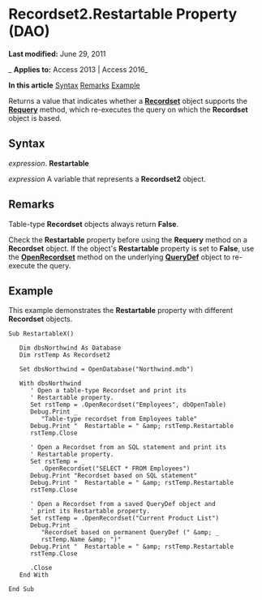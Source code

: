
# Recordset2.Restartable Property (DAO)

 **Last modified:** June 29, 2011

 _ **Applies to:** Access 2013 | Access 2016_

 **In this article**
[Syntax](#sectionSection0)
[Remarks](#sectionSection1)
[Example](#sectionSection2)


Returns a value that indicates whether a  **[Recordset](9774232c-e6da-175b-fc7f-ed2ab7908fa0.md)** object supports the **[Requery](d063c1e0-2fb7-b5cf-4d98-6f77a5a13cec.md)** method, which re-executes the query on which the **Recordset** object is based.

## Syntax
<a name="sectionSection0"> </a>

 _expression_. **Restartable**

 _expression_ A variable that represents a **Recordset2** object.


## Remarks
<a name="sectionSection1"> </a>

Table-type  **Recordset** objects always return **False**.

Check the  **Restartable** property before using the **Requery** method on a **Recordset** object. If the object's **Restartable** property is set to **False**, use the **[OpenRecordset](584a3e00-7589-90f1-aa6a-5d6116f0b5b6.md)** method on the underlying **[QueryDef](0b3d901c-345d-42a2-f5f1-fb09cc562e27.md)** object to re-execute the query.


## Example
<a name="sectionSection2"> </a>

This example demonstrates the  **Restartable** property with different **Recordset** objects.


```
Sub RestartableX()

   Dim dbsNorthwind As Database
   Dim rstTemp As Recordset2

   Set dbsNorthwind = OpenDatabase("Northwind.mdb")

   With dbsNorthwind
      ' Open a table-type Recordset and print its 
      ' Restartable property.
      Set rstTemp = .OpenRecordset("Employees", dbOpenTable)
      Debug.Print _
         "Table-type recordset from Employees table"
      Debug.Print "  Restartable = " &amp; rstTemp.Restartable
      rstTemp.Close

      ' Open a Recordset from an SQL statement and print its 
      ' Restartable property.
      Set rstTemp = _
         .OpenRecordset("SELECT * FROM Employees")
      Debug.Print "Recordset based on SQL statement"
      Debug.Print "  Restartable = " &amp; rstTemp.Restartable
      rstTemp.Close

      ' Open a Recordset from a saved QueryDef object and 
      ' print its Restartable property.
      Set rstTemp = .OpenRecordset("Current Product List")
      Debug.Print _
         "Recordset based on permanent QueryDef (" &amp; _
         rstTemp.Name &amp; ")"
      Debug.Print "  Restartable = " &amp; rstTemp.Restartable
      rstTemp.Close

      .Close
   End With

End Sub

```

